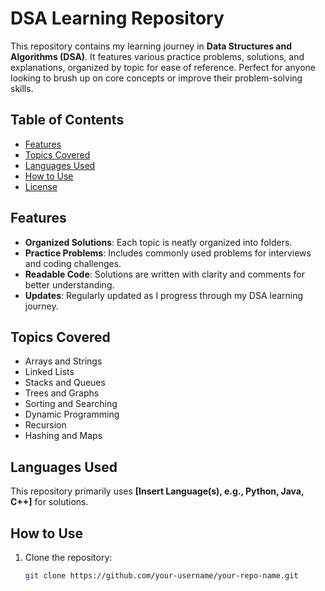 # DSA Learning Repository

This repository contains my learning journey in **Data Structures and Algorithms (DSA)**. It features various practice problems, solutions, and explanations, organized by topic for ease of reference. Perfect for anyone looking to brush up on core concepts or improve their problem-solving skills.

## Table of Contents
- [Features](#features)
- [Topics Covered](#topics-covered)
- [Languages Used](#languages-used)
- [How to Use](#how-to-use)
- [License](#license)

## Features
- **Organized Solutions**: Each topic is neatly organized into folders.
- **Practice Problems**: Includes commonly used problems for interviews and coding challenges.
- **Readable Code**: Solutions are written with clarity and comments for better understanding.
- **Updates**: Regularly updated as I progress through my DSA learning journey.

## Topics Covered
- Arrays and Strings
- Linked Lists
- Stacks and Queues
- Trees and Graphs
- Sorting and Searching
- Dynamic Programming
- Recursion
- Hashing and Maps

## Languages Used
This repository primarily uses **[Insert Language(s), e.g., Python, Java, C++]** for solutions.

## How to Use
1. Clone the repository:
   ```bash
   git clone https://github.com/your-username/your-repo-name.git
